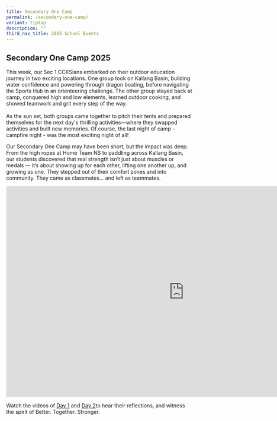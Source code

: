 ```yaml
---
title: Secondary One Camp
permalink: /secondary-one-camp/
variant: tiptap
description: ""
third_nav_title: 2025 School Events
---
```

<h2><strong>Secondary One Camp 2025</strong></h2>
<p>This week, our Sec 1 CCKSians embarked on their outdoor education journey
in two exciting locations. One group took on Kallang Basin, building water
confidence and powering through dragon boating, before navigating the Sports
Hub in an orienteering challenge. The other group stayed back at camp,
conquered high and low elements, learned outdoor cooking, and showed teamwork
and grit every step of the way.
<br>
<br>As the sun set, both groups came together to pitch their tents and prepared
themselves for the next day's thrilling activities—where they swapped activities
and built new memories. Of course, the last night of camp - campfire night
- was the most exciting night of all!</p>
<p>Our Secondary One Camp may have been short, but the impact was deep. From
the high ropes at Home Team NS to paddling across Kallang Basin, our students
discovered that real strength isn’t just about muscles or medals — it’s
about showing up for each other, lifting one another up, and growing as
one. They stepped out of their comfort zones and into community. They came
as classmates… and left as teammates.</p>
<div class="iframe-wrapper">
<iframe height="569" width="960" allowfullscreen="true" frameborder="0" src="https://docs.google.com/presentation/d/e/2PACX-1vTH-y9Ge2iGDHp94T9wm1L4H2wP2OxO9OBjYFgFCULy3uX9GC4KmmB8N8SEI7bEIRntFYACyd0JmJEP/pubembed?start=true&amp;loop=true&amp;delayms=3000"></iframe>
</div>
<p>Watch the videos of <a href="https://www.instagram.com/reel/DItE-6_PmlM/?utm_source=ig_web_copy_link&amp;igsh=MzRlODBiNWFlZA==" rel="noopener nofollow" target="_blank">Day 1</a> and
<a href="https://www.instagram.com/reel/DIybh94vTwG/?utm_source=ig_web_copy_link&amp;igsh=MzRlODBiNWFlZA==" rel="noopener nofollow" target="_blank">Day 2</a>to hear their reflections, and witness the spirit of Better.
Together. Stronger.
<br>
<br>
</p>
<p></p>